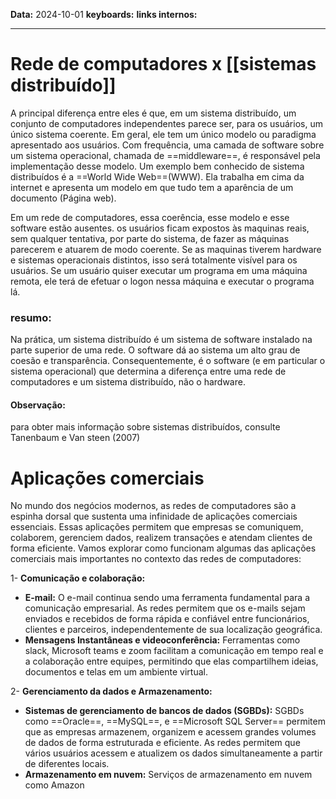 
**Data:** 2024-10-01
**keyboards:** 
**links internos:** 
___

# Rede de computadores x [[sistemas distribuído]]

A principal diferença entre eles é que, em um sistema distribuído, um conjunto de computadores independentes parece ser, para os usuários, um único sistema coerente. Em geral, ele tem um único modelo ou paradigma apresentado aos usuários. Com frequência, uma camada de software sobre um sistema operacional, chamada de ==middleware==, é responsável pela implementação desse modelo. Um exemplo bem conhecido de sistema distribuídos é a ==World Wide Web==(WWW). Ela trabalha em cima da internet e apresenta um modelo em que tudo tem a aparência de um documento (Página web).

Em um rede de computadores, essa coerência, esse modelo e esse software estão ausentes. os usuários ficam expostos às maquinas reais, sem qualquer tentativa, por parte do sistema, de fazer as máquinas parecerem e atuarem de modo coerente. Se as maquinas tiverem hardware e sistemas operacionais distintos, isso será totalmente visível para os usuários. Se um usuário quiser executar um programa em uma máquina remota, ele terá de efetuar o logon nessa máquina e executar o programa lá.

### resumo:

Na prática, um sistema distribuído é um sistema de software instalado na parte superior de uma rede. O software dá ao sistema um alto grau de coesão e transparência.
Consequentemente, é o software (e em particular o sistema operacional) que determina a diferença entre uma rede de computadores e um sistema distribuído, não o hardware.

#### Observação: 
para obter mais informação sobre sistemas distribuídos, consulte Tanenbaum e Van steen
 (2007)


# Aplicações comerciais 

No mundo dos negócios modernos, as redes de computadores são a espinha dorsal que sustenta uma infinidade de aplicações comerciais essenciais. Essas aplicações permitem que empresas se comuniquem, colaborem, gerenciem dados, realizem transações e atendam clientes de forma eficiente. Vamos explorar como funcionam algumas das aplicações comerciais mais importantes no contexto das redes de computadores:

1- **Comunicação e colaboração:**

- **E-mail:** 
	O e-mail continua sendo uma ferramenta fundamental para a comunicação empresarial. As redes permitem que os e-mails sejam enviados e recebidos de forma rápida e confiável entre funcionários, clientes e parceiros, independentemente de sua localização geográfica.
- **Mensagens Instantâneas e videoconferência:** 
	Ferramentas como slack, Microsoft teams e zoom facilitam a comunicação em tempo real e a colaboração entre equipes, permitindo que elas compartilhem ideias, documentos e telas em um ambiente virtual.

2- **Gerenciamento da dados e Armazenamento:**

- **Sistemas de gerenciamento de bancos de dados (SGBDs):** 
	SGBDs como ==Oracle==, ==MySQL==, e ==Microsoft SQL Server== permitem que as empresas armazenem, organizem e acessem grandes volumes de dados de forma estruturada e eficiente. As redes permitem que vários usuários acessem e atualizem os dados simultaneamente a partir de diferentes locais.
- **Armazenamento em nuvem:** 
	Serviços de armazenamento em nuvem como Amazon